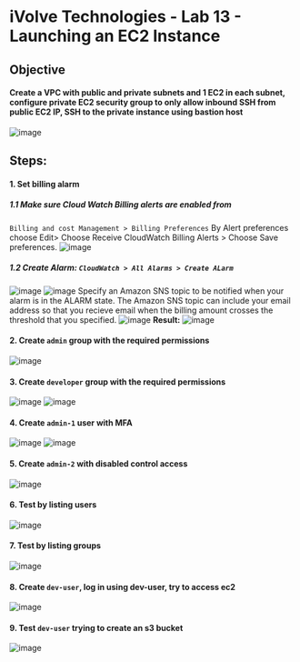 # iVolve Technologies - Lab 13 - Launching an EC2 Instance

## **Objective**

####   Create a VPC with public and private subnets and 1 EC2 in each subnet, configure private EC2 security group to only allow inbound SSH from public EC2 IP, SSH to the private instance using bastion host


![image](https://github.com/user-attachments/assets/8bcaf5fa-2bc8-406f-a54f-1a49db18ffee)

## **Steps:**

#### 1. Set billing alarm
##### 1.1 Make sure Cloud Watch Billing alerts are enabled from  
`Billing and cost Management > Billing Preferences` By Alert preferences choose Edit>
Choose Receive CloudWatch Billing Alerts > Choose Save preferences.
![image](https://github.com/user-attachments/assets/9d11eda8-c989-4571-912a-555b24ae7113)

##### 1.2 Create Alarm: `CloudWatch > All Alarms > Create ALarm`
![image](https://github.com/user-attachments/assets/5e919770-88d9-443d-8e99-3cdf25f66af4)
![image](https://github.com/user-attachments/assets/7cf4eaa0-b44d-4b7f-b22d-ce11de0730d2)
Specify an Amazon SNS topic to be notified when your alarm is in the ALARM state. The Amazon SNS topic can include your email address so that you recieve email when the billing amount crosses the threshold that you specified.
![image](https://github.com/user-attachments/assets/18852878-18e8-44af-80c6-af65d726510b)
**Result:**
![image](https://github.com/user-attachments/assets/14d201c0-57ed-43b4-9577-b4e3fa7c1e20)

#### 2. Create `admin` group with the required permissions
![image](https://github.com/user-attachments/assets/01b881fe-2838-4ef9-ae0a-06fbc6ea3d03)

#### 3. Create `developer` group with the required permissions 
![image](https://github.com/user-attachments/assets/2f291c41-f64a-4eed-9a1b-3ddd54ef4195)
![image](https://github.com/user-attachments/assets/2b2a3c8d-8c17-49a0-b75e-4327e212b253)

#### 4. Create `admin-1` user with MFA
![image](https://github.com/user-attachments/assets/805447ef-86af-46dc-b443-7194d4bd295b)
![image](https://github.com/user-attachments/assets/2333c02d-b952-4e60-bd7d-9bf339d97137)

#### 5. Create `admin-2` with disabled control access
![image](https://github.com/user-attachments/assets/cf5f0277-1d48-4a15-a0e1-4f10f8c46c32)

#### 6. Test by listing users 
![image](https://github.com/user-attachments/assets/1a65cb2c-2a46-4326-851a-edc1fcccddfb)

#### 7. Test by listing groups
![image](https://github.com/user-attachments/assets/f2d7277e-5e20-485a-a0de-7e98b253ca43)

#### 8. Create `dev-user`, log in using dev-user, try to access ec2
![image](https://github.com/user-attachments/assets/238f13d4-597d-4aef-9d2c-547e110c50ca)

#### 9. Test `dev-user` trying to create an s3 bucket 
![image](https://github.com/user-attachments/assets/3eed9c1e-72d3-46ca-a792-fec4bb16746f)




